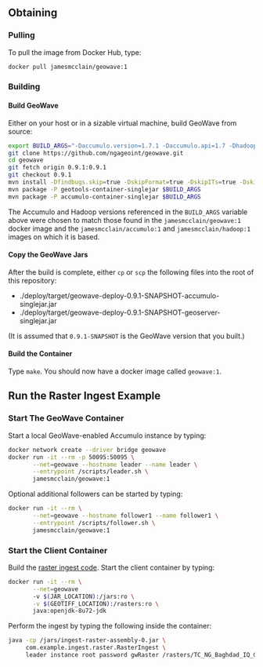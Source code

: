 ## Obtaining  ##

### Pulling ###

To pull the image from Docker Hub, type:

```bash
docker pull jamesmcclain/geowave:1
```

### Building ###

#### Build GeoWave ####

Either on your host or in a sizable virtual machine, build GeoWave from source:

```bash
export BUILD_ARGS="-Daccumulo.version=1.7.1 -Daccumulo.api=1.7 -Dhadoop.version=2.7.2 -Dgeotools.version=14.2 -Dgeoserver.version=2.8.2"
git clone https://github.com/ngageoint/geowave.git
cd geowave
git fetch origin 0.9.1:0.9.1
git checkout 0.9.1
mvn install -Dfindbugs.skip=true -DskipFormat=true -DskipITs=true -DskipTests=true $BUILD_ARGS
mvn package -P geotools-container-singlejar $BUILD_ARGS
mvn package -P accumulo-container-singlejar $BUILD_ARGS
```

The Accumulo and Hadoop versions referenced in the `BUILD_ARGS` variable above were chosen to match those found in the `jamesmcclain/geowave:1`
docker image and the `jamesmcclain/accumulo:1` and `jamesmcclain/hadoop:1` images on which it is based.

#### Copy the GeoWave Jars ####

After the build is complete, either `cp` or `scp` the following files into the root of this repository:
   * ./deploy/target/geowave-deploy-0.9.1-SNAPSHOT-accumulo-singlejar.jar
   * ./deploy/target/geowave-deploy-0.9.1-SNAPSHOT-geoserver-singlejar.jar

(It is assumed that `0.9.1-SNAPSHOT` is the GeoWave version that you built.)

#### Build the Container ####

Type `make`.  You should now have a docker image called `geowave:1`.


## Run the Raster Ingest Example ##

### Start The GeoWave Container ###

Start a local GeoWave-enabled Accumulo instance by typing:

```bash
docker network create --driver bridge geowave
docker run -it --rm -p 50095:50095 \
       --net=geowave --hostname leader --name leader \
       --entrypoint /scripts/leader.sh \
       jamesmcclain/geowave:1
```

Optional additional followers can be started by typing:

```bash
docker run -it --rm \
       --net=geowave --hostname follower1 --name follower1 \
       --entrypoint /scripts/follower.sh \
       jamesmcclain/geowave:1
```

### Start the Client Container ###

Build the [raster ingest code](https://github.com/jamesmcclain/GeoWaveIngest).
Start the client container by typing:

```bash
docker run -it --rm \
       --net=geowave
       -v $(JAR_LOCATION):/jars:ro \
       -v $(GEOTIFF_LOCATION):/rasters:ro \
       java:openjdk-8u72-jdk
```

Perform the ingest by typing the following inside the container:

```bash
java -cp /jars/ingest-raster-assembly-0.jar \
     com.example.ingest.raster.RasterIngest \
     leader instance root password gwRaster /rasters/TC_NG_Baghdad_IQ_Geo.tif
```
